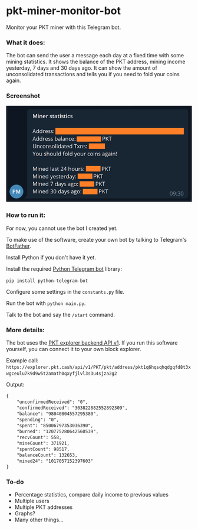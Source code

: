 # pkt-miner-monitor-bot
Monitor your PKT miner with this Telegram bot.

### What it does:

The bot can send the user a message each day at a fixed time with some mining statistics. It shows the balance of the PKT address, mining income yesterday, 7 days and 30 days ago. It can show the amount of unconsolidated transactions and tells you if you need to fold your coins again.

### Screenshot

![Screenshot of the PKT Miner Monitor bot](/docs/screenshot1.png?raw=true)

### How to run it:

For now, you cannot use the bot I created yet.

To make use of the software, create your own bot by talking to Telegram's [BotFather](https://t.me/botfather).

Install Python if you don't have it yet.

Install the required [Python Telegram bot](https://python-telegram-bot.org/) library:

`pip install python-telegram-bot`

Configure some settings in the `constants.py` file.

Run the bot with `python main.py`.

Talk to the bot and say the `/start` command.

### More details:

The bot uses the [PKT explorer backend API v1](https://github.com/pkt-cash/pkt-explorer-backend/blob/master/docs/apiv1.md). If you run this software yourself, you can connect it to your own block explorer.

Example call:
`https://explorer.pkt.cash/api/v1/PKT/pkt/address/pkt1q6hqsqhqdgqfd8t3xwgceulu7k9d9w5t2amath0qxyfjlvl3s3u4sjza2g2`

Output:
```
{
	"unconfirmedReceived": "0",
	"confirmedReceived": "303822882552892309",
	"balance": "98040804557295380",
	"spending": "0",
	"spent": "85006797353036390",
	"burned": "120775280642560539",
	"recvCount": 558,
	"mineCount": 371921,
	"spentCount": 98517,
	"balanceCount": 132653,
	"mined24": "1017057152397603"
}
```

### To-do

- Percentage statistics, compare daily income to previous values
- Multiple users
- Multiple PKT addresses
- Graphs?
- Many other things...